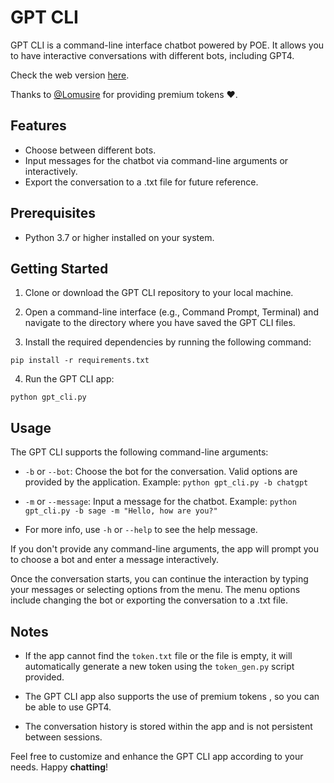 # GPT CLI

GPT CLI is a command-line interface chatbot powered by POE. It allows you to have interactive conversations with different bots, including GPT4.

Check the web version [here](https://github.com/TheLime1/gptCensorFree).

Thanks to [@Lomusire](https://github.com/Lomusire) for providing premium tokens ❤️.

## Features

- Choose between different bots.
- Input messages for the chatbot via command-line arguments or interactively.
- Export the conversation to a .txt file for future reference.

## Prerequisites

- Python 3.7 or higher installed on your system.

## Getting Started

1. Clone or download the GPT CLI repository to your local machine.

2. Open a command-line interface (e.g., Command Prompt, Terminal) and navigate to the directory where you have saved the GPT CLI files.

3. Install the required dependencies by running the following command:
```
pip install -r requirements.txt
```

4. Run the GPT CLI app:
```
python gpt_cli.py
```

## Usage

The GPT CLI supports the following command-line arguments:

- `-b` or `--bot`: Choose the bot for the conversation. Valid options are provided by the application.
Example: `python gpt_cli.py -b chatgpt`

- `-m` or `--message`: Input a message for the chatbot.
Example: `python gpt_cli.py -b sage -m "Hello, how are you?"`

- For more info, use `-h` or `--help` to see the help message.

If you don't provide any command-line arguments, the app will prompt you to choose a bot and enter a message interactively.

Once the conversation starts, you can continue the interaction by typing your messages or selecting options from the menu. The menu options include changing the bot or exporting the conversation to a .txt file.

## Notes

- If the app cannot find the `token.txt` file or the file is empty, it will automatically generate a new token using the `token_gen.py` script provided.

- The GPT CLI app also supports the use of premium tokens , so you can be able to use GPT4.

- The conversation history is stored within the app and is not persistent between sessions.

Feel free to customize and enhance the GPT CLI app according to your needs. Happy **chatting**!
